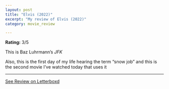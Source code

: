 ```yaml
---
layout: post
title: "Elvis (2022)"
excerpt: "My review of Elvis (2022)"
category: movie_review

---
```


**Rating:** 3/5

This is Baz Luhrmann’s <i>JFK</i>

Also, this is the first day of my life hearing the term “snow job” and this is the second movie I’ve watched today that uses it

<hr>

[See Review on Letterboxd](https://boxd.it/3xnq1h)
